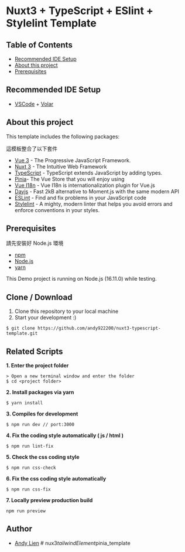 # Nuxt3 + TypeScript + ESlint + Stylelint Template

## Table of Contents
- [Recommended IDE Setup](#recommended-ide-setup)
- [About this project](#about-this-project)
- [Prerequisites](#prerequisites)

## Recommended IDE Setup
- [VSCode](https://code.visualstudio.com/) + [Volar](https://marketplace.visualstudio.com/items?itemName=johnsoncodehk.volar)

## About this project 
<p>This template includes the following packages:</p>
<p>這模板整合了以下套件</p>

- [Vue 3](https://vuejs.org/) - The Progressive JavaScript Framework.
- [Nuxt 3](https://nuxt.com/) - The Intuitive Web Framework
- [TypeScript](https://www.typescriptlang.org/) - TypeScript extends JavaScript by adding types.
- [Pinia](https://pinia.vuejs.org/)- The Vue Store that you will enjoy using
- [Vue I18n](https://vue-i18n.intlify.dev/) - Vue I18n is internationalization plugin for Vue.js
- [Dayjs](https://day.js.org/) - Fast 2kB alternative to Moment.js with the same modern API
- [ESLint](https://eslint.org/) - Find and fix problems in your JavaScript code
- [Stylelint](https://stylelint.io/) - A mighty, modern linter that helps you avoid errors and enforce conventions in your styles.

## Prerequisites
<p>請先安裝好 Node.js 環境</p>

- [npm](https://www.npmjs.com/get-npm)
- [Node.js](https://nodejs.org/en/download/)
- [yarn](https://yarnpkg.com/)

This Demo project is running on Node.js (16.11.0) while testing.

## Clone / Download
1. Clone this repository to your local machine
2. Start your development :)

```
$ git clone https://github.com/andy922200/nuxt3-typescript-template.git
```

## Related Scripts

**1. Enter the project folder**
```
> Open a new terminal window and enter the folder
$ cd <project folder>
```
**2. Install packages via yarn**
```
$ yarn install
```
**3. Compiles for development**
```
$ npm run dev // port:3000
```
**4. Fix the coding style automatically ( js / html )**
```
$ npm run lint-fix
```
**5. Check the css coding style**
```
$ npm run css-check
```

**6. Fix the css coding style automatically**
```
$ npm run css-fix
```

**7. Locally preview production build**
```
npm run preview
```
## Author
- [Andy Lien](https://github.com/andy922200)
#   n u x 3 _ t a i l w i n d E l e m e n t _ p i n i a _ t e m p l a t e  
 